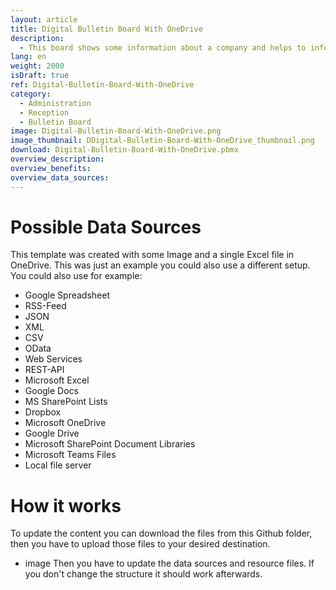 ```yaml
---
layout: article
title: Digital Bulletin Board With OneDrive
description: 
  - This board shows some information about a company and helps to inform employees about news. All news, images and the PDF can be maintained within a single folder in OneDrive.
lang: en
weight: 2000
isDraft: true
ref: Digital-Bulletin-Board-With-OneDrive
category:
  - Administration
  - Reception
  - Bulletin Board
image: Digital-Bulletin-Board-With-OneDrive.png
image_thumbnail: DDigital-Bulletin-Board-With-OneDrive_thumbnail.png
download: Digital-Bulletin-Board-With-OneDrive.pbmx
overview_description:
overview_benefits:
overview_data_sources:
---
```


# Possible Data Sources

This template was created with some Image and a single Excel file in OneDrive. This was just an example you could also use a different setup. You could also use for example:
- Google Spreadsheet
- RSS-Feed
- JSON
- XML
- CSV
- OData
- Web Services
- REST-API
- Microsoft Excel
- Google Docs
- MS SharePoint Lists
- Dropbox
- Microsoft OneDrive
- Google Drive
- Microsoft SharePoint Document Libraries
- Microsoft Teams Files
- Local file server

# How it works

To update the content you can download the files from this Github folder, then you have to upload those files to your desired destination. 
- image
Then you have to update the data sources and resource files. If you don't change the structure it should work afterwards.